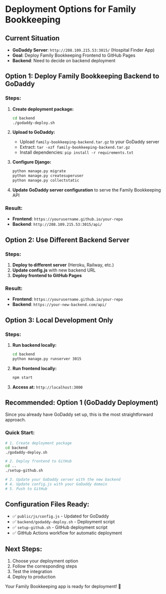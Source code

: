 # Deployment Options for Family Bookkeeping

## Current Situation
- **GoDaddy Server**: `http://208.109.215.53:3015/` (Hospital Finder App)
- **Goal**: Deploy Family Bookkeeping Frontend to GitHub Pages
- **Backend**: Need to decide on backend deployment

## Option 1: Deploy Family Bookkeeping Backend to GoDaddy

### Steps:
1. **Create deployment package:**
   ```bash
   cd backend
   ./godaddy-deploy.sh
   ```

2. **Upload to GoDaddy:**
   - Upload `family-bookkeeping-backend.tar.gz` to your GoDaddy server
   - Extract: `tar -xzf family-bookkeeping-backend.tar.gz`
   - Install dependencies: `pip install -r requirements.txt`

3. **Configure Django:**
   ```bash
   python manage.py migrate
   python manage.py createsuperuser
   python manage.py collectstatic
   ```

4. **Update GoDaddy server configuration** to serve the Family Bookkeeping API

### Result:
- **Frontend**: `https://yourusername.github.io/your-repo`
- **Backend**: `http://208.109.215.53:3015/api/`

## Option 2: Use Different Backend Server

### Steps:
1. **Deploy to different server** (Heroku, Railway, etc.)
2. **Update config.js** with new backend URL
3. **Deploy frontend to GitHub Pages**

### Result:
- **Frontend**: `https://yourusername.github.io/your-repo`
- **Backend**: `https://your-new-backend.com/api/`

## Option 3: Local Development Only

### Steps:
1. **Run backend locally:**
   ```bash
   cd backend
   python manage.py runserver 3015
   ```

2. **Run frontend locally:**
   ```bash
   npm start
   ```

3. **Access at:** `http://localhost:3000`

## Recommended: Option 1 (GoDaddy Deployment)

Since you already have GoDaddy set up, this is the most straightforward approach.

### Quick Start:
```bash
# 1. Create deployment package
cd backend
./godaddy-deploy.sh

# 2. Deploy frontend to GitHub
cd ..
./setup-github.sh

# 3. Update your GoDaddy server with the new backend
# 4. Update config.js with your GoDaddy domain
# 5. Push to GitHub
```

## Configuration Files Ready:
- ✅ `public/js/config.js` - Updated for GoDaddy
- ✅ `backend/godaddy-deploy.sh` - Deployment script
- ✅ `setup-github.sh` - GitHub deployment script
- ✅ GitHub Actions workflow for automatic deployment

## Next Steps:
1. Choose your deployment option
2. Follow the corresponding steps
3. Test the integration
4. Deploy to production

Your Family Bookkeeping app is ready for deployment! 🚀
